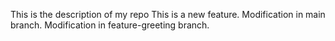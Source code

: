 This is the description of my repo 
This is a new feature.
Modification in main branch.
Modification in feature-greeting branch.
